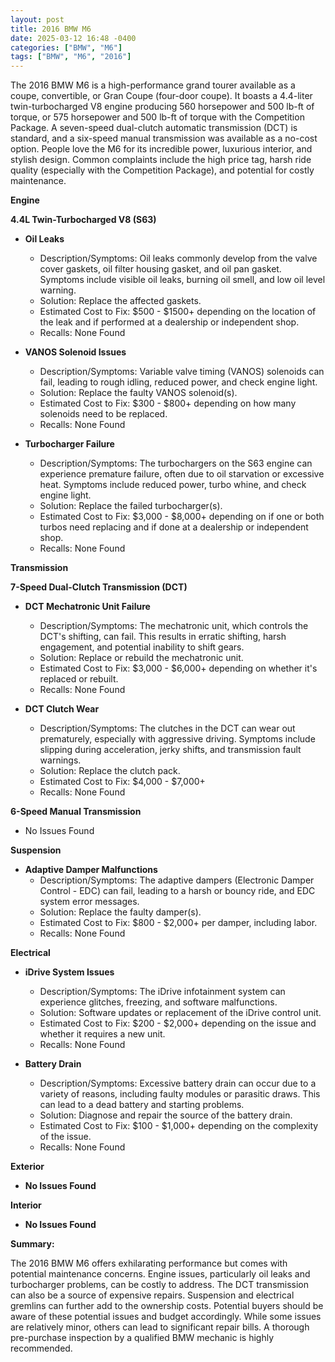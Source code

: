 ```yaml
---
layout: post
title: 2016 BMW M6
date: 2025-03-12 16:48 -0400
categories: ["BMW", "M6"]
tags: ["BMW", "M6", "2016"]
---
```

The 2016 BMW M6 is a high-performance grand tourer available as a coupe, convertible, or Gran Coupe (four-door coupe). It boasts a 4.4-liter twin-turbocharged V8 engine producing 560 horsepower and 500 lb-ft of torque, or 575 horsepower and 500 lb-ft of torque with the Competition Package. A seven-speed dual-clutch automatic transmission (DCT) is standard, and a six-speed manual transmission was available as a no-cost option. People love the M6 for its incredible power, luxurious interior, and stylish design. Common complaints include the high price tag, harsh ride quality (especially with the Competition Package), and potential for costly maintenance.

**Engine**

**4.4L Twin-Turbocharged V8 (S63)**

* **Oil Leaks**
    * Description/Symptoms: Oil leaks commonly develop from the valve cover gaskets, oil filter housing gasket, and oil pan gasket. Symptoms include visible oil leaks, burning oil smell, and low oil level warning.
    * Solution: Replace the affected gaskets.
    * Estimated Cost to Fix: $500 - $1500+ depending on the location of the leak and if performed at a dealership or independent shop.
    * Recalls: None Found

* **VANOS Solenoid Issues**
    * Description/Symptoms: Variable valve timing (VANOS) solenoids can fail, leading to rough idling, reduced power, and check engine light.
    * Solution: Replace the faulty VANOS solenoid(s).
    * Estimated Cost to Fix: $300 - $800+ depending on how many solenoids need to be replaced.
    * Recalls: None Found

* **Turbocharger Failure**
    * Description/Symptoms: The turbochargers on the S63 engine can experience premature failure, often due to oil starvation or excessive heat. Symptoms include reduced power, turbo whine, and check engine light.
    * Solution: Replace the failed turbocharger(s).
    * Estimated Cost to Fix: $3,000 - $8,000+ depending on if one or both turbos need replacing and if done at a dealership or independent shop.
    * Recalls: None Found

**Transmission**

**7-Speed Dual-Clutch Transmission (DCT)**

* **DCT Mechatronic Unit Failure**
    * Description/Symptoms: The mechatronic unit, which controls the DCT's shifting, can fail. This results in erratic shifting, harsh engagement, and potential inability to shift gears.
    * Solution: Replace or rebuild the mechatronic unit.
    * Estimated Cost to Fix: $3,000 - $6,000+ depending on whether it's replaced or rebuilt.
    * Recalls: None Found

* **DCT Clutch Wear**
    * Description/Symptoms: The clutches in the DCT can wear out prematurely, especially with aggressive driving. Symptoms include slipping during acceleration, jerky shifts, and transmission fault warnings.
    * Solution: Replace the clutch pack.
    * Estimated Cost to Fix: $4,000 - $7,000+
    * Recalls: None Found

**6-Speed Manual Transmission**
* No Issues Found

**Suspension**

* **Adaptive Damper Malfunctions**
    * Description/Symptoms: The adaptive dampers (Electronic Damper Control - EDC) can fail, leading to a harsh or bouncy ride, and EDC system error messages.
    * Solution: Replace the faulty damper(s).
    * Estimated Cost to Fix: $800 - $2,000+ per damper, including labor.
    * Recalls: None Found

**Electrical**

* **iDrive System Issues**
    * Description/Symptoms: The iDrive infotainment system can experience glitches, freezing, and software malfunctions.
    * Solution: Software updates or replacement of the iDrive control unit.
    * Estimated Cost to Fix: $200 - $2,000+ depending on the issue and whether it requires a new unit.
    * Recalls: None Found

* **Battery Drain**
    * Description/Symptoms: Excessive battery drain can occur due to a variety of reasons, including faulty modules or parasitic draws. This can lead to a dead battery and starting problems.
    * Solution: Diagnose and repair the source of the battery drain.
    * Estimated Cost to Fix: $100 - $1,000+ depending on the complexity of the issue.
    * Recalls: None Found

**Exterior**

* **No Issues Found**

**Interior**

* **No Issues Found**

**Summary:**

The 2016 BMW M6 offers exhilarating performance but comes with potential maintenance concerns. Engine issues, particularly oil leaks and turbocharger problems, can be costly to address. The DCT transmission can also be a source of expensive repairs. Suspension and electrical gremlins can further add to the ownership costs. Potential buyers should be aware of these potential issues and budget accordingly. While some issues are relatively minor, others can lead to significant repair bills. A thorough pre-purchase inspection by a qualified BMW mechanic is highly recommended.

